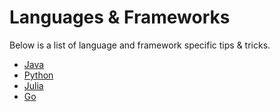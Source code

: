 # Languages & Frameworks

Below is a list of language and framework specific tips & tricks.

  * [Java](/docs/java-in-gitpod/)
  * [Python](/docs/python-in-gitpod/)
  * [Julia](/docs/julia-in-gitpod/)
  * [Go](/docs/go-in-gitpod/)
